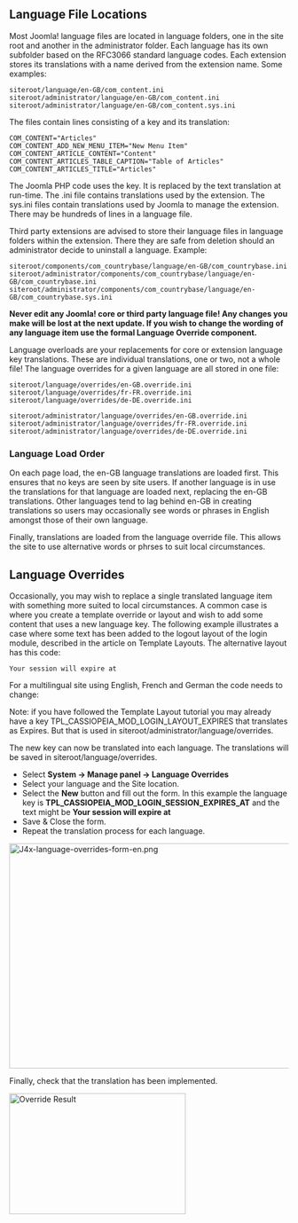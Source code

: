 <!-- Filename: J4.x:Language_Overrides / Display title: Language Overrides -->

## Language File Locations

Most Joomla! language files are located in language folders, one in the
site root and another in the administrator folder. Each language has its
own subfolder based on the RFC3066 standard language codes. Each
extension stores its translations with a name derived from the extension
name. Some examples:

    siteroot/language/en-GB/com_content.ini
    siteroot/administrator/language/en-GB/com_content.ini
    siteroot/administrator/language/en-GB/com_content.sys.ini

The files contain lines consisting of a key and its translation:

    COM_CONTENT="Articles"
    COM_CONTENT_ADD_NEW_MENU_ITEM="New Menu Item"
    COM_CONTENT_ARTICLE_CONTENT="Content"
    COM_CONTENT_ARTICLES_TABLE_CAPTION="Table of Articles"
    COM_CONTENT_ARTICLES_TITLE="Articles"

The Joomla PHP code uses the key. It is replaced by the text translation
at run-time. The .ini file contains translations used by the extension.
The sys.ini files contain translations used by Joomla to manage the
extension. There may be hundreds of lines in a language file.

Third party extensions are advised to store their language files in
language folders within the extension. There they are safe from deletion
should an administrator decide to uninstall a language. Example:

    siteroot/components/com_countrybase/language/en-GB/com_countrybase.ini
    siteroot/administrator/components/com_countrybase/language/en-GB/com_countrybase.ini
    siteroot/administrator/components/com_countrybase/language/en-GB/com_countrybase.sys.ini

**Never edit any Joomla! core or third party language file! Any changes
you make will be lost at the next update. If you wish to change the
wording of any language item use the formal Language Override
component.**

Language overloads are your replacements for core or extension language
key translations. These are individual translations, one or two, not a
whole file! The language overrides for a given language are all stored
in one file:

    siteroot/language/overrides/en-GB.override.ini
    siteroot/language/overrides/fr-FR.override.ini
    siteroot/language/overrides/de-DE.override.ini

    siteroot/administrator/language/overrides/en-GB.override.ini
    siteroot/administrator/language/overrides/fr-FR.override.ini
    siteroot/administrator/language/overrides/de-DE.override.ini

### Language Load Order

On each page load, the en-GB language translations are loaded first.
This ensures that no keys are seen by site users. If another language is
in use the translations for that language are loaded next, replacing the
en-GB translations. Other languages tend to lag behind en-GB in creating
translations so users may occasionally see words or phrases in English
amongst those of their own language.

Finally, translations are loaded from the language override file. This
allows the site to use alternative words or phrses to suit local
circumstances.

## Language Overrides

Occasionally, you may wish to replace a single translated language item
with something more suited to local circumstances. A common case is
where you create a template override or layout and wish to add some
content that uses a new language key. The following example illustrates
a case where some text has been added to the logout layout of the login
module, described in the article on Template Layouts. The alternative
layout has this code:

    Your session will expire at 
      

For a multilingual site using English, French and German the code needs
to change:


      

Note: if you have followed the Template Layout tutorial you may already
have a key TPL_CASSIOPEIA_MOD_LOGIN_LAYOUT_EXPIRES that translates as
Expires. But that is used in siteroot/administrator/language/overrides.

The new key can now be translated into each language. The translations
will be saved in siteroot/language/overrides.

- Select **System **→** Manage panel **→** Language Overrides**
- Select your language and the Site location.
- Select the **New** button and fill out the form. In this example the
  language key is **TPL_CASSIOPEIA_MOD_LOGIN_SESSION_EXPIRES_AT** and
  the text might be **Your session will expire at**
- Save & Close the form.
- Repeat the translation process for each language.

<img
src="https://docs.joomla.org/images/thumb/7/7c/J4x-language-overrides-form-en.png/800px-J4x-language-overrides-form-en.png"
class="thumbborder" decoding="async"
srcset="https://docs.joomla.org/images/7/7c/J4x-language-overrides-form-en.png 1.5x"
data-file-width="1000" data-file-height="508" width="800" height="406"
alt="J4x-language-overrides-form-en.png" />

Finally, check that the translation has been implemented.

<img
src="https://docs.joomla.org/images/c/c0/J4x-cassiopeia-template-customisation-logout-override-result-en.png"
decoding="async" data-file-width="318" data-file-height="218"
width="318" height="218" alt="Override Result" />
